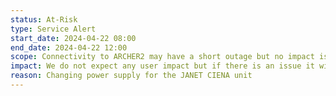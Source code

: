 ```yaml
---
status: At-Risk
type: Service Alert
start_date: 2024-04-22 08:00 
end_date: 2024-04-22 12:00 
scope: Connectivity to ARCHER2 may have a short outage but no impact is expected  
impact: We do not expect any user impact but if there is an issue it will be a short connectivity outage 
reason: Changing power supply for the JANET CIENA unit 
---
```

